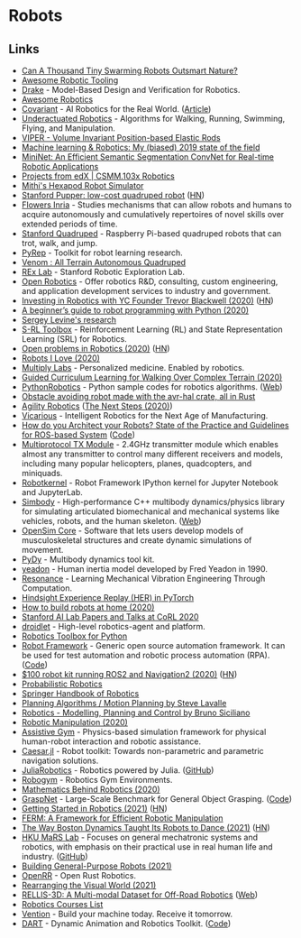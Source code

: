 # Robots

## Links

- [Can A Thousand Tiny Swarming Robots Outsmart Nature?](https://www.youtube.com/watch?v=dDsmbwOrHJs)
- [Awesome Robotic Tooling](https://github.com/Ly0n/awesome-robotic-tooling)
- [Drake](https://github.com/RobotLocomotion/drake) - Model-Based Design and Verification for Robotics.
- [Awesome Robotics](https://github.com/ahundt/awesome-robotics)
- [Covariant](https://covariant.ai/) - AI Robotics for the Real World. ([Article](https://medium.com/covariant-ai/bringing-robots-from-lab-to-the-real-world-56062ee93dd5))
- [Underactuated Robotics](http://underactuated.csail.mit.edu/underactuated.html) - Algorithms for Walking, Running, Swimming, Flying, and Manipulation.
- [VIPER - Volume Invariant Position-based Elastic Rods](https://github.com/vcg-uvic/viper)
- [Machine learning & Robotics: My (biased) 2019 state of the field](http://cachestocaches.com/2019/12/my-state-of-the-field/)
- [MiniNet: An Efficient Semantic Segmentation ConvNet for Real-time Robotic Applications](https://github.com/Shathe/MiniNet-v2)
- [Projects from edX | CSMM.103x Robotics](https://github.com/eborghi10/ColumbiaX-Robotics)
- [Mithi's Hexapod Robot Simulator](https://github.com/mithi/hexapod-robot-simulator)
- [Stanford Pupper: low-cost quadruped robot](https://stanfordstudentrobotics.org/pupper) ([HN](https://news.ycombinator.com/item?id=23059389))
- [Flowers Inria](https://flowers.inria.fr/) - Studies mechanisms that can allow robots and humans to acquire autonomously and cumulatively repertoires of novel skills over extended periods of time.
- [Stanford Quadruped](https://github.com/stanfordroboticsclub/StanfordQuadruped) - Raspberry Pi-based quadruped robots that can trot, walk, and jump.
- [PyRep](https://github.com/stepjam/PyRep) - Toolkit for robot learning research.
- [Venom : All Terrain Autonomous Quadruped](https://github.com/chinmaynehate/Venom)
- [REx Lab](https://rexlab.stanford.edu/) - Stanford Robotic Exploration Lab.
- [Open Robotics](https://www.openrobotics.org/) - Offer robotics R&D, consulting, custom engineering, and application development services to industry and government.
- [Investing in Robotics with YC Founder Trevor Blackwell (2020)](https://www.youtube.com/watch?v=fdxQ_tSBjMY) ([HN](https://news.ycombinator.com/item?id=23760671))
- [A beginner’s guide to robot programming with Python (2020)](https://thenextweb.com/syndication/2020/07/11/a-beginners-guide-to-robot-programming-with-python/)
- [Sergey Levine's research](http://people.eecs.berkeley.edu/~svlevine/)
- [S-RL Toolbox](https://github.com/araffin/robotics-rl-srl) - Reinforcement Learning (RL) and State Representation Learning (SRL) for Robotics.
- [Open problems in Robotics (2020)](https://scottlocklin.wordpress.com/2020/07/29/open-problems-in-robotics/) ([HN](https://news.ycombinator.com/item?id=24207424))
- [Robots I Love (2020)](https://www.charlieharrington.com/robots-i-love)
- [Multiply Labs](https://multiplylabs.com/) - Personalized medicine. Enabled by robotics.
- [Guided Curriculum Learning for Walking Over Complex Terrain (2020)](https://arxiv.org/abs/2010.03848)
- [PythonRobotics](https://github.com/AtsushiSakai/PythonRobotics) - Python sample codes for robotics algorithms. ([Web](https://atsushisakai.github.io/PythonRobotics/))
- [Obstacle avoiding robot made with the avr-hal crate, all in Rust](https://github.com/Dajamante/avr-car)
- [Agility Robotics](https://www.agilityrobotics.com/) ([The Next Steps (2020)](https://www.youtube.com/watch?v=e0AhxwAKL7s))
- [Vicarious](https://www.vicarious.com/) - Intelligent Robotics for the Next Age of Manufacturing.
- [How do you Architect your Robots? State of the Practice and Guidelines for ROS-based System](https://github.com/S2-group/icse-seip-2020-replication-package/blob/master/ICSE_SEIP_2020.pdf) ([Code](https://github.com/S2-group/icse-seip-2020-replication-package))
- [Multiprotocol TX Module](https://github.com/pascallanger/DIY-Multiprotocol-TX-Module) - 2.4GHz transmitter module which enables almost any transmitter to control many different receivers and models, including many popular helicopters, planes, quadcopters, and miniquads.
- [Robotkernel](https://github.com/robots-from-jupyter/robotkernel) - Robot Framework IPython kernel for Jupyter Notebook and JupyterLab.
- [Simbody](https://github.com/simbody/simbody) - High-performance C++ multibody dynamics/physics library for simulating articulated biomechanical and mechanical systems like vehicles, robots, and the human skeleton. ([Web](https://simtk.org/projects/simbody))
- [OpenSim Core](https://github.com/opensim-org/opensim-core) - Software that lets users develop models of musculoskeletal structures and create dynamic simulations of movement.
- [PyDy](https://github.com/pydy/pydy) - Multibody dynamics tool kit.
- [yeadon](https://github.com/chrisdembia/yeadon) - Human inertia model developed by Fred Yeadon in 1990.
- [Resonance](https://github.com/moorepants/resonance) - Learning Mechanical Vibration Engineering Through Computation.
- [Hindsight Experience Replay (HER) in PyTorch](https://github.com/TianhongDai/hindsight-experience-replay)
- [How to build robots at home (2020)](https://marksaroufim.medium.com/how-to-build-robots-at-home-a9371e3b2da9)
- [Stanford AI Lab Papers and Talks at CoRL 2020](https://ai.stanford.edu/blog/corl-2020/)
- [droidlet](https://github.com/facebookresearch/droidlet) - High-level robotics-agent and platform.
- [Robotics Toolbox for Python](https://github.com/petercorke/robotics-toolbox-python)
- [Robot Framework](https://robotframework.org/) - Generic open source automation framework. It can be used for test automation and robotic process automation (RPA). ([Code](https://github.com/robotframework/robotframework))
- [$100 robot kit running ROS2 and Navigation2 (2020)](https://blog.hadabot.com/ros2-nav2-go-to-goal-low-cost-robot-kit.html) ([HN](https://news.ycombinator.com/item?id=25389266))
- [Probabilistic Robotics](https://github.com/liulinbo/slam/blob/master/Probabilistic%20Robotics%20_Sebastian%20Thrun%20et%20al..pdf)
- [Springer Handbook of Robotics](https://link.springer.com/book/10.1007/978-3-319-32552-1)
- [Planning Algorithms / Motion Planning by Steve Lavalle](http://lavalle.pl/planning/)
- [Robotics - Modelling, Planning and Control by Bruno Siciliano](https://www.springer.com/gp/book/9781846286414)
- [Robotic Manipulation (2020)](http://manipulation.csail.mit.edu/)
- [Assistive Gym](https://github.com/Healthcare-Robotics/assistive-gym) - Physics-based simulation framework for physical human-robot interaction and robotic assistance.
- [Caesar.jl](https://github.com/JuliaRobotics/Caesar.jl) - Robot toolkit: Towards non-parametric and parametric navigation solutions.
- [JuliaRobotics](https://juliarobotics.org/) - Robotics powered by Julia. ([GitHub](https://github.com/JuliaRobotics))
- [Robogym](https://github.com/openai/robogym) - Robotics Gym Environments.
- [Mathematics Behind Robotics (2020)](https://medium.com/datadriveninvestor/mathematics-behind-robotics-9d1790b33828)
- [GraspNet](https://graspnet.net/) - Large-Scale Benchmark for General Object Grasping. ([Code](https://github.com/graspnet/graspnet-baseline))
- [Getting Started in Robotics (2021)](https://allshire.org/getting-started-robotics/) ([HN](https://news.ycombinator.com/item?id=25608932))
- [FERM: A Framework for Efficient Robotic Manipulation](https://github.com/PhilipZRH/ferm)
- [The Way Boston Dynamics Taught Its Robots to Dance (2021)](https://spectrum.ieee.org/automaton/robotics/humanoids/how-boston-dynamics-taught-its-robots-to-dance) ([HN](https://news.ycombinator.com/item?id=25671452))
- [HKU MaRS Lab](http://web.hku.hk/~fuzhang/index.html) - Focuses on general mechatronic systems and robotics, with emphasis on their practical use in real human life and industry. ([GitHub](https://github.com/hku-mars))
- [Building General-Purpose Robots (2021)](https://howthehell.substack.com/p/general-purpose-robots)
- [OpenRR](https://github.com/openrr/openrr) - Open Rust Robotics.
- [Rearranging the Visual World (2021)](https://ai.googleblog.com/2021/02/rearranging-visual-world.html)
- [RELLIS-3D: A Multi-modal Dataset for Off-Road Robotics](https://github.com/unmannedlab/RELLIS-3D) ([Web](https://unmannedlab.github.io/research/RELLIS-3D))
- [Robotics Courses List](https://github.com/mithi/robotics-coursework)
- [Vention](https://vention.io/) - Build your machine today. Receive it tomorrow.
- [DART](https://github.com/dartsim/dart) - Dynamic Animation and Robotics Toolkit. ([Code](https://github.com/dartsim/dart))
